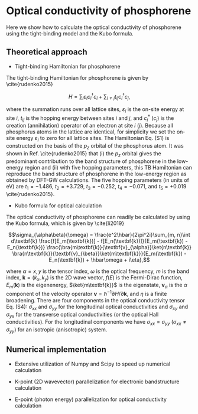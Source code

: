 # Optical conductivity of phosphorene

Here we show how to calculate the optical conductivity of phosphorene using the tight-binding model and the Kubo formula.

## Theoretical approach

- Tight-binding Hamiltonian for phosphorene

The tight-binding Hamiltonian for phosphorene is given by \cite{rudenko2015}

$$H=\sum_{i}\varepsilon_ic_i^{\dagger}c_i+\sum_{i\neq j}t_{ij}c_i^{\dagger}c_j,$$

where the summation runs over all lattice sites, $\varepsilon_i$ is the on-site energy at site $i$, $t_{ij}$ is the hopping energy between sites $i$ and $j$, and $c_i^{\dagger}$ ($c_j$) is the creation (annihilation) operator of an electron at site $i$ ($j$). Because all phosphorus atoms in the lattice are identical, for simplicity we set the on-site energy $\varepsilon_i$ to zero for all lattice sites. The Hamiltonian Eq. (S1) is constructed on the basis of the $p_z$ orbital of the phosphorus atom. It was shown in Ref. \cite{rudenko2015} that (i) the $p_z$ orbital gives the predominant contribution to the band structure of phosphorene in the low-energy region and (ii) with five hopping parameters, this TB Hamiltonian can reproduce the band structure of phosphorene in the low-energy region as obtained by DFT-GW calculations. The five hopping parameters (in units of eV) are $t_{1}=-1.486$, $t_{2}=+3.729$, $t_{3}=-0.252$, $t_{4}=-0.071$, and $t_{5}=+0.019$ \cite{rudenko2015}.

- Kubo formula for optical calculation


The optical conductivity of phosphorene can readily be calculated by using the Kubo formula, which is given by \cite{li2019}

$$\sigma_{\alpha\beta}(\omega) = \frac{e^2\hbar}{2\pi^2i}\sum_{m, n}\int d\textbf{k} \frac{f[E_m(\textbf{k})] - f[E_n(\textbf{k})]}{E_m(\textbf{k}) - E_n(\textbf{k})} \frac{\bra{m\textbf{k}}{\textbf{v}_{\alpha}}\ket{n\textbf{k}}
\bra{n\textbf{k}}{\textbf{v}_{\beta}}\ket{m\textbf{k}}}{E_m(\textbf{k}) - E_n(\textbf{k}) + \hbar\omega + i\eta},$$

where $\alpha=x, y$ is the tensor index, $\omega$ is the optical frequency, $m$ is the band index, $\textbf{k}=(k_x, k_y)$ is the 2D wave vector, $f(E)$ is the Fermi-Dirac function, $E_{m}(\textbf{k})$ is the eigenenergy, $\ket{m\textbf{k}}$ is the eigenstate, $\textbf{v}_{\alpha}$ is the $\alpha$ component of the velocity operator $\textbf{v}=\hbar^{-1}\partial H/\partial \textbf{k}$, and $\eta$ is a finite broadening. There are four components in the optical conductivity tensor Eq. (S4): $\sigma_{xx}$ and $\sigma_{yy}$ for the longitudinal optical conductivities and $\sigma_{xy}$ and $\sigma_{yx}$ for the transverse optical conductivities (or the optical Hall conductivities). For the longitudinal components we have $\sigma_{xx}=\sigma_{yy}$ ($\sigma_{xx}\neq\sigma_{yy}$) for an isotropic (anisotropic) system. 

## Numerical implementation

- Extensive utilization of Numpy and Scipy to speed up numerical calculation

- K-point (2D wavevector) parallelization for electronic bandstructure calculation

- E-point (photon energy) parallelization for optical conductivity calculation